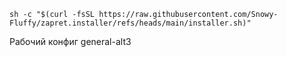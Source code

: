 
```
sh -c "$(curl -fsSL https://raw.githubusercontent.com/Snowy-Fluffy/zapret.installer/refs/heads/main/installer.sh)"
```

Рабочий конфиг general-alt3